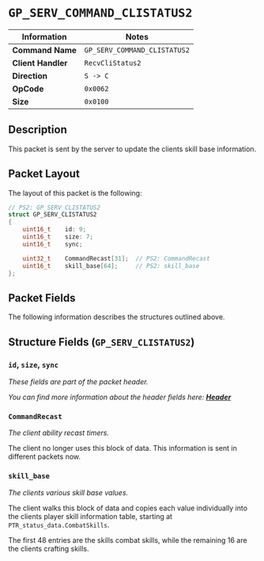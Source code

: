 # `GP_SERV_COMMAND_CLISTATUS2`

| Information               | Notes |
|---                        |---    |
| **Command Name**          | `GP_SERV_COMMAND_CLISTATUS2` |
| **Client Handler**        | `RecvCliStatus2` |
| **Direction**             | `S -> C` |
| **OpCode**                | `0x0062` |
| **Size**                  | `0x0100` |

## Description

This packet is sent by the server to update the clients skill base information.

## Packet Layout

The layout of this packet is the following:

```cpp
// PS2: GP_SERV_CLISTATUS2
struct GP_SERV_CLISTATUS2
{
    uint16_t    id: 9;
    uint16_t    size: 7;
    uint16_t    sync;

    uint32_t    CommandRecast[31];  // PS2: CommandRecast
    uint16_t    skill_base[64];     // PS2: skill_base
};
```

## Packet Fields

The following information describes the structures outlined above.

## Structure Fields (`GP_SERV_CLISTATUS2`)

### `id`, `size`, `sync`

_These fields are part of the packet header._

_You can find more information about the header fields here: [**Header**](/world/HEADER.md)_

### `CommandRecast`

_The client ability recast timers._

The client no longer uses this block of data. This information is sent in different packets now.

### `skill_base`

_The clients various skill base values._

The client walks this block of data and copies each value individually into the clients player skill information table, starting at `PTR_status_data.CombatSkills`.

The first 48 entries are the skills combat skills, while the remaining 16 are the clients crafting skills.
